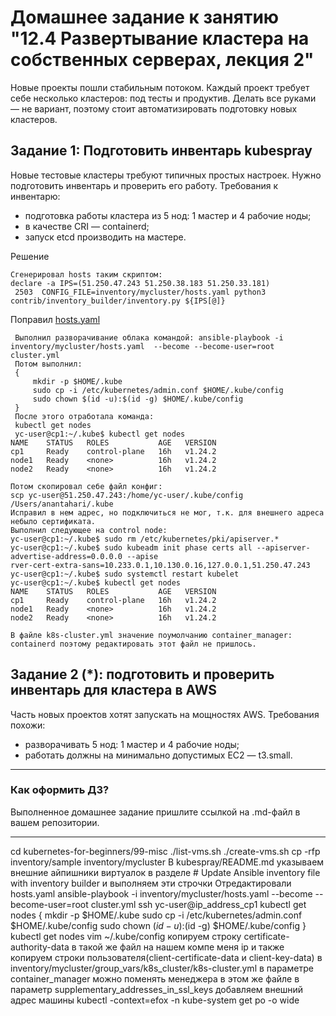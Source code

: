 # Домашнее задание к занятию "12.4 Развертывание кластера на собственных серверах, лекция 2"
Новые проекты пошли стабильным потоком. Каждый проект требует себе несколько кластеров: под тесты и продуктив. Делать все руками — не вариант, поэтому стоит автоматизировать подготовку новых кластеров.

## Задание 1: Подготовить инвентарь kubespray
Новые тестовые кластеры требуют типичных простых настроек. Нужно подготовить инвентарь и проверить его работу. Требования к инвентарю:
* подготовка работы кластера из 5 нод: 1 мастер и 4 рабочие ноды;
* в качестве CRI — containerd;
* запуск etcd производить на мастере.

Решение
```
Сгенерировал hosts таким скриптом:
declare -a IPS=(51.250.47.243 51.250.38.183 51.250.33.181)
 2503  CONFIG_FILE=inventory/mycluster/hosts.yaml python3 contrib/inventory_builder/inventory.py ${IPS[@]}
```
 Поправил [hosts.yaml](https://github.com/AnantaHari/devops-netology/blob/main/12-kubernetes-04-install-part-2/hosts.yaml)
```
 Выполнил разворачивание облака командой: ansible-playbook -i inventory/mycluster/hosts.yaml  --become --become-user=root cluster.yml
 Потом выполнил:
 {
     mkdir -p $HOME/.kube
     sudo cp -i /etc/kubernetes/admin.conf $HOME/.kube/config
     sudo chown $(id -u):$(id -g) $HOME/.kube/config
 }
 После этого отработала команда:
 kubectl get nodes
 yc-user@cp1:~/.kube$ kubectl get nodes
NAME    STATUS   ROLES           AGE   VERSION
cp1     Ready    control-plane   16h   v1.24.2
node1   Ready    <none>          16h   v1.24.2
node2   Ready    <none>          16h   v1.24.2

Потом скопировал себе файл конфиг:
scp yc-user@51.250.47.243:/home/yc-user/.kube/config /Users/anantahari/.kube
Исправил в нем адрес, но подключиться не мог, т.к. для внешнего адреса небыло сертификата.
Выполнил следующее на control node:
yc-user@cp1:~/.kube$ sudo rm /etc/kubernetes/pki/apiserver.*
yc-user@cp1:~/.kube$ sudo kubeadm init phase certs all --apiserver-advertise-address=0.0.0.0 --apise
rver-cert-extra-sans=10.233.0.1,10.130.0.16,127.0.0.1,51.250.47.243
yc-user@cp1:~/.kube$ sudo systemctl restart kubelet
yc-user@cp1:~/.kube$ kubectl get nodes
NAME    STATUS   ROLES           AGE   VERSION
cp1     Ready    control-plane   16h   v1.24.2
node1   Ready    <none>          16h   v1.24.2
node2   Ready    <none>          16h   v1.24.2

В файле k8s-cluster.yml значение поумолчанию container_manager: containerd поэтому редактировать этот файл не пришлось.
```

## Задание 2 (*): подготовить и проверить инвентарь для кластера в AWS
Часть новых проектов хотят запускать на мощностях AWS. Требования похожи:
* разворачивать 5 нод: 1 мастер и 4 рабочие ноды;
* работать должны на минимально допустимых EC2 — t3.small.

---

### Как оформить ДЗ?

Выполненное домашнее задание пришлите ссылкой на .md-файл в вашем репозитории.

---

cd kubernetes-for-beginners/99-misc
./list-vms.sh
./create-vms.sh
cp -rfp inventory/sample inventory/mycluster
В kubespray/README.md указываем внешние айпишники виртуалок в разделе # Update Ansible inventory file with inventory builder и выполняем эти строчки
Отредактировали hosts.yaml
ansible-playbook -i inventory/mycluster/hosts.yaml  --become --become-user=root cluster.yml
ssh yc-user@ip_address_cp1
kubectl get nodes
{
    mkdir -p $HOME/.kube
    sudo cp -i /etc/kubernetes/admin.conf $HOME/.kube/config
    sudo chown $(id -u):$(id -g) $HOME/.kube/config
}
kubectl get nodes
vim ~/.kube/config
копируем строку certificate-authority-data в такой же файл на нашем компе
меня ip
и также копируем строки пользователя(client-certificate-data и client-key-data)
в inventory/mycluster/group_vars/k8s_cluster/k8s-cluster.yml в параметре container_manager можно поменять менеджера
в этом же файле в параметр supplementary_addresses_in_ssl_keys добавляем внешний адрес машины
kubectl -context=efox -n kube-system get po -o wide
